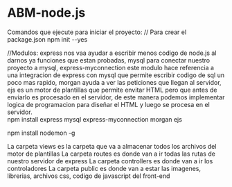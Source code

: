 # ABM-node.js
Comandos que ejecute para iniciar el proyecto:
// Para crear el package.json
npm init --yes


//Modulos: express nos vaa ayudar a escribir menos codigo de node.js al darnos ya funciones que estan probadas, mysql para conectar nuestro proyecto a mysql, express-myconnection este modulo hace referencia a una integracion de express con mysql que permite escribir codigo de sql un poco mas rapido, morgan ayuda a ver las peticiones que llegan al servidor, ejs es un motor de plantillas que permite envitar HTML pero que antes de enviarlo es procesado en el servidor, de este manera podemos implementar logica de programacion para diseñar el HTML y luego se procesa en el servidor.  
npm install express mysql express-myconnection morgan ejs 

npm install nodemon -g

La carpeta views es la carpeta que va a almacenar todos los archivos del motor de plantillas
La carpeta routes es donde van a ir todas las rutas de nuestro servidor de express
La carpeta controllers es donde van a ir los controladores
La carpeta public es donde van a estar las imagenes, librerias, archivos css, codigo de javascript del front-end
